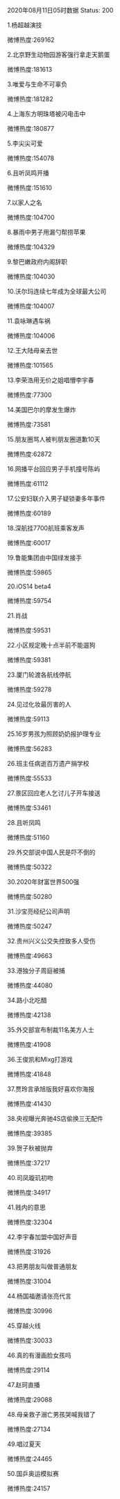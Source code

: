 2020年08月11日05时数据
Status: 200

1.杨超越演技

微博热度:269162

2.北京野生动物园游客强行拿走天鹅蛋

微博热度:181613

3.唯爱与生命不可辜负

微博热度:181282

4.上海东方明珠塔被闪电击中

微博热度:180877

5.李尖尖可爱

微博热度:154078

6.且听凤鸣开播

微博热度:151610

7.以家人之名

微博热度:104700

8.暴雨中男子用漏勺帮捞苹果

微博热度:104329

9.黎巴嫩政府内阁辞职

微博热度:104030

10.沃尔玛连续七年成为全球最大公司

微博热度:104007

11.袁咏琳遇车祸

微博热度:104006

12.王大陆母亲去世

微博热度:101565

13.李荣浩用无价之姐唱懵李宇春

微博热度:77300

14.美国巴尔的摩发生爆炸

微博热度:73581

15.朋友圈骂人被判朋友圈道歉10天

微博热度:62872

16.网播平台回应男子手机撞号陈屿

微博热度:61112

17.公安妇联介入男子疑锁妻多年事件

微博热度:60189

18.深航挂7700航班乘客发声

微博热度:60017

19.鲁能集团由中国绿发接手

微博热度:59865

20.iOS14 beta4

微博热度:59754

21.肖战

微博热度:59531

22.小区规定晚十点半前不能遛狗

微博热度:59381

23.厦门轮渡各航线停航

微博热度:59278

24.见过化妆最厉害的人

微博热度:59113

25.16岁男孩为照顾奶奶报护理专业

微博热度:56283

26.班主任病逝百万遗产捐学校

微博热度:55533

27.景区回应老人乞讨儿子开车接送

微博热度:53461

28.且听凤鸣

微博热度:51160

29.外交部说中国人民是吓不倒的

微博热度:50322

30.2020年财富世界500强

微博热度:50280

31.沙宝亮经纪公司声明

微博热度:50247

32.贵州兴义公交失控致多人受伤

微博热度:49663

33.港独分子周庭被捕

微博热度:44080

34.路小北吃醋

微博热度:42138

35.外交部宣布制裁11名美方人士

微博热度:41908

36.王俊凯和Mlxg打游戏

微博热度:41848

37.贾玲言承旭版我好喜欢你海报

微博热度:41430

38.央视曝光奔驰4S店偷换三无配件

微博热度:39385

39.贺子秋被抛弃

微博热度:37217

40.司凤璇玑初吻

微博热度:34917

41.贱内的意思

微博热度:32304

42.李宇春加盟中国好声音

微博热度:31926

43.把男朋友叫做普通朋友

微博热度:31004

44.杨国福邀请张亮代言

微博热度:30996

45.穿越火线

微博热度:30033

46.真的有漫画脸女孩吗

微博热度:29114

47.赵珂直播

微博热度:29088

48.母亲救子溺亡男孩哭喊我错了

微博热度:27134

49.唱过夏天

微博热度:24465

50.国乒奥运模拟赛

微博热度:24157

